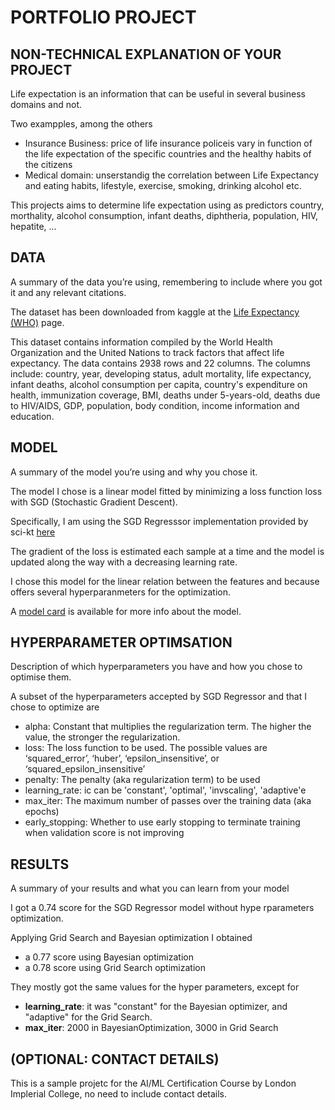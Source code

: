 # PORTFOLIO PROJECT


## NON-TECHNICAL EXPLANATION OF YOUR PROJECT

Life expectation is an information that can be useful in several business domains and not. 

Two exampples, among the others

 - Insurance Business: price of life insurance policeis vary in function of the life expectation of the specific countries and the healthy habits of the citizens
 - Medical domain: unserstandig the correlation between Life Expectancy and  eating habits, lifestyle, exercise, smoking, drinking alcohol etc.

This projects aims to determine life expectation using as predictors country, morthality, alcohol consumption, infant deaths, diphtheria, population, HIV, hepatite, ...

## DATA
A summary of the data you’re using, remembering to include where you got it and any relevant citations. 

The dataset has been downloaded from kaggle at the [Life Expectancy (WHO)](https://www.kaggle.com/datasets/kumarajarshi/life-expectancy-who) page.

This dataset contains information compiled by the World Health Organization and the United Nations to track factors that affect life expectancy. The data contains 2938 rows and 22 columns. The columns include: country, year, developing status, adult mortality, life expectancy, infant deaths, alcohol consumption per capita, country's expenditure on health, immunization coverage, BMI, deaths under 5-years-old, deaths due to HIV/AIDS, GDP, population, body condition, income information and education.


## MODEL 
A summary of the model you’re using and why you chose it. 

The model I chose is a linear model fitted by minimizing a loss function loss with SGD (Stochastic Gradient Descent).

Specifically, I am using the SGD Regresssor implementation provided by sci-kt [here](https://scikit-learn.org/stable/modules/generated/sklearn.linear_model.SGDRegressor.html#sklearn.linear_model.SGDRegressor)

The gradient of the loss is estimated each sample at a time and the model is updated along the way with a decreasing learning rate.

I chose this model for the linear relation between the features and because offers several hyperparanmeters for the optimization.

A [model card](model_card.md) is available for more info about the model.

## HYPERPARAMETER OPTIMSATION
Description of which hyperparameters you have and how you chose to optimise them. 

A subset of the hyperparameters accepted by SGD Regressor and that I chose to optimize are

- alpha: Constant that multiplies the regularization term. The higher the value, the stronger the regularization.
- loss: The loss function to be used. The possible values are ‘squared_error’, ‘huber’, ‘epsilon_insensitive’, or ‘squared_epsilon_insensitive’
- penalty: The penalty (aka regularization term) to be used
- learning_rate: ic can be 'constant', 'optimal', 'invscaling', 'adaptive'e 
- max_iter: The maximum number of passes over the training data (aka epochs)
- early_stopping: Whether to use early stopping to terminate training when validation score is not improving

## RESULTS
A summary of your results and what you can learn from your model 

I got a 0.74 score for the SGD Regressor model without hype rparameters optimization.

Applying Grid Search and Bayesian optimization I obtained 

 - a 0.77 score using Bayesian optimization
 - a 0.78 score using Grid Search optimization

 They mostly got the same values for the hyper parameters, except for
 - **learning_rate**: it was "constant" for the Bayesian optimizer, and "adaptive" for the Grid Search.
 - **max_iter**: 2000 in BayesianOptimization, 3000 in Grid Search

## (OPTIONAL: CONTACT DETAILS)

This is a sample projetc for the AI/ML Certification Course by London Implerial College, no need to include contact details.
